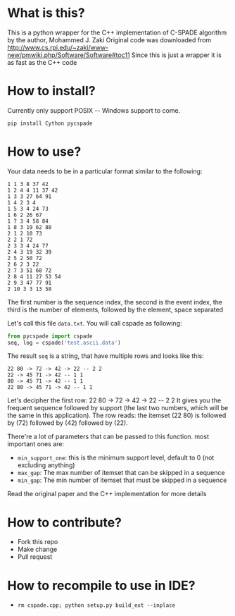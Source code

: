 # What is this?
This is a python wrapper for the C++ implementation of C-SPADE algorithm by the author, Mohammed J. Zaki
Original code was downloaded from http://www.cs.rpi.edu/~zaki/www-new/pmwiki.php/Software/Software#toc11
Since this is just a wrapper it is as fast as the C++ code
# How to install?

Currently only support POSIX -- Windows support to come.

```python
pip install Cython pycspade
```

# How to use?
Your data needs to be in a particular format similar to the following:
```text
1 1 3 8 37 42
1 2 4 4 11 37 42
1 3 3 27 64 91
1 4 2 3 4
1 5 3 4 24 73
1 6 2 26 67
1 7 3 4 58 84
1 8 3 19 62 88
2 1 2 10 73
2 2 1 72
2 3 3 4 24 77
2 4 3 19 32 39
2 5 2 50 72
2 6 2 3 22
2 7 3 51 68 72
2 8 4 11 27 53 54
2 9 3 47 77 91
2 10 3 3 13 58
```

The first number is the sequence index, the second is the event index, the third is the number of elements, 
followed by the element, space separated

Let's call this file `data.txt`. You will call cspade as following:
```python
from pycspade import cspade
seq, log = cspade('test.ascii.data')
```

The result `seq` is a string, that have multiple rows and looks like this:

```text
22 80 -> 72 -> 42 -> 22 -- 2 2
22 -> 45 71 -> 42 -- 1 1
80 -> 45 71 -> 42 -- 1 1
22 80 -> 45 71 -> 42 -- 1 1
```
Let's decipher the first row:
22 80 -> 72 -> 42 -> 22 -- 2 2
It gives you the frequent sequence followed by support (the last two numbers, which will be the same in this application).
The row reads: the itemset (22 80) is followed by (72) followed by (42) followed by (22).


There're a lot of parameters that can be passed to this function. most important ones are:

- `min_support_one`: this is the minimum support level, default to 0 (not excluding anything)
- `max_gap`: The max number of itemset that can be skipped in a sequence
- `min_gap`: The min number of itemset that must be skipped in a sequence

Read the original paper and the C++ implementation for more details

# How to contribute?
- Fork this repo
- Make change
- Pull request

# How to recompile to use in IDE?
- `rm cspade.cpp; python setup.py build_ext --inplace`
